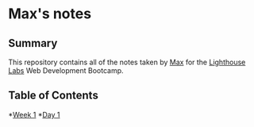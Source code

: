 # Max's notes

## Summary
This repository contains all of the notes taken by [Max](https://github.com/MaxHalleran) for the [Lighthouse Labs](https://www.lighthouselabs.ca) Web Development Bootcamp.

## Table of Contents
*[Week 1](/Week_1)
 *[Day 1](/Week_1/Day_1)